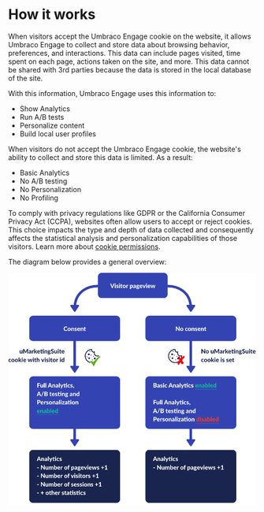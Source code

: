 # How it works

When visitors accept the Umbraco Engage cookie on the website, it allows Umbraco Engage to collect and store data about browsing behavior, preferences, and interactions. This data can include pages visited, time spent on each page, actions taken on the site, and more. This data cannot be shared with 3rd parties because the data is stored in the local database of the site.

With this information, Umbraco Engage uses this information to:

* Show Analytics
* Run A/B tests
* Personalize content
* Build local user profiles

When visitors do not accept the Umbraco Engage cookie, the website's ability to collect and store this data is limited. As a result:

* Basic Analytics
* No A/B testing
* No Personalization
* No Profiling

To comply with privacy regulations like GDPR or the California Consumer Privacy Act (CCPA), websites often allow users to accept or reject cookies. This choice impacts the type and depth of data collected and consequently affects the statistical analysis and personalization capabilities of those visitors. Learn more about [cookie permissions](../developers/introduction/the-umbraco-engage-cookie/module-permissions.md).

The diagram below provides a general overview:

![Overview](../.gitbook/assets/how-it-works.png)
